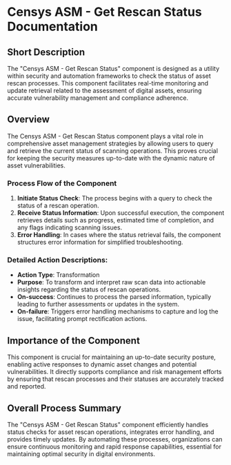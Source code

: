 # Censys ASM - Get Rescan Status Documentation

## Short Description
The "Censys ASM - Get Rescan Status" component is designed as a utility within security and automation frameworks to check the status of asset rescan processes. This component facilitates real-time monitoring and update retrieval related to the assessment of digital assets, ensuring accurate vulnerability management and compliance adherence.

## Overview
The Censys ASM - Get Rescan Status component plays a vital role in comprehensive asset management strategies by allowing users to query and retrieve the current status of scanning operations. This proves crucial for keeping the security measures up-to-date with the dynamic nature of asset vulnerabilities.

### Process Flow of the Component
1. **Initiate Status Check**: The process begins with a query to check the status of a rescan operation.
2. **Receive Status Information**: Upon successful execution, the component retrieves details such as progress, estimated time of completion, and any flags indicating scanning issues.
3. **Error Handling**: In cases where the status retrieval fails, the component structures error information for simplified troubleshooting.

### Detailed Action Descriptions:
- **Action Type**: Transformation
- **Purpose**: To transform and interpret raw scan data into actionable insights regarding the status of rescan operations.
- **On-success**: Continues to process the parsed information, typically leading to further assessments or updates in the system.
- **On-failure**: Triggers error handling mechanisms to capture and log the issue, facilitating prompt rectification actions.

## Importance of the Component
This component is crucial for maintaining an up-to-date security posture, enabling active responses to dynamic asset changes and potential vulnerabilities. It directly supports compliance and risk management efforts by ensuring that rescan processes and their statuses are accurately tracked and reported.

## Overall Process Summary
The "Censys ASM - Get Rescan Status" component efficiently handles status checks for asset rescan operations, integrates error handling, and provides timely updates. By automating these processes, organizations can ensure continuous monitoring and rapid response capabilities, essential for maintaining optimal security in digital environments.
